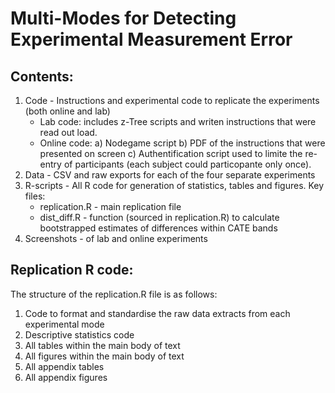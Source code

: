 # Multi-Modes for Detecting Experimental Measurement Error 

## Contents:
1. Code - Instructions and experimental code to replicate the experiments (both online and lab)
   * Lab code: includes z-Tree scripts and writen instructions that were read out load.
   * Online code: 
   a) Nodegame script 
   b) PDF of the instructions that were presented on screen
   c) Authentification script used to limite the re-entry of participants (each subject could particopante only once). 
2. Data - CSV and raw exports for each of the four separate experiments
3. R-scripts - All R code for generation of statistics, tables and figures. Key files:
   * replication.R - main replication file
   * dist_diff.R - function (sourced in replication.R) to calculate bootstrapped estimates of differences within CATE bands
4. Screenshots - of lab and online experiments

## Replication R code:

The structure of the replication.R file is as follows:
1. Code to format and standardise the raw data extracts from each experimental mode
2. Descriptive statistics code
3. All tables within the main body of text
4. All figures within the main body of text
5. All appendix tables
6. All appendix figures
